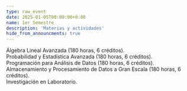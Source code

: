 ```yaml
---
type: raw_event
date: 2025-01-05T00:00:00+0:00
name: 1er Semestre
description: 'Materias y actividades'
hide_from_announcments: true
---
```

Álgebra Lineal Avanzada (180 horas, 6 créditos).<br />
Probabilidad y Estadística Avanzada (180 horas, 6 créditos).<br />
Programación para Análisis de Datos (180 horas, 6 créditos).<br />
Almacenamiento y Procesamiento de Datos a Gran Escala (180 horas, 6 créditos).<br />
Investigación en Laboratorio.
